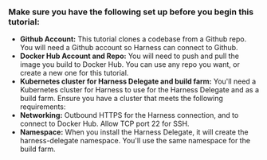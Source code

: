### Make sure you have the following set up before you begin this tutorial:

- **Github Account:** This tutorial clones a codebase from a Github repo. You will need a Github account so Harness can connect to Github.
- **Docker Hub Account and Repo:** You will need to push and pull the image you build to Docker Hub. You can use any repo you want, or create a new one for this tutorial.
- **Kubernetes cluster for Harness Delegate and build farm:** You'll need a Kubernetes cluster for Harness to use for the Harness Delegate and as a build farm. Ensure you have a cluster that meets the following requirements:
- **Networking:** Outbound HTTPS for the Harness connection, and to connect to Docker Hub. Allow TCP port 22 for SSH.
- **Namespace:** When you install the Harness Delegate, it will create the harness-delegate namespace. You'll use the same namespace for the build farm.

